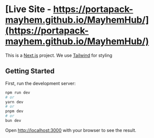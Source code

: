 # [Live Site - https://portapack-mayhem.github.io/MayhemHub/](https://portapack-mayhem.github.io/MayhemHub/)

This is a [Next.js](https://nextjs.org/) project. We use [Tailwind](https://tailwindcss.com/) for styling
## Getting Started

First, run the development server:

```bash
npm run dev
# or
yarn dev
# or
pnpm dev
# or
bun dev
```

Open [http://localhost:3000](http://localhost:3000) with your browser to see the result.

